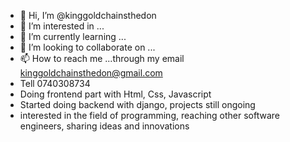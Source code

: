 - 👋 Hi, I’m @kinggoldchainsthedon
- 👀 I’m interested in ...
- 🌱 I’m currently learning ...
- 💞️ I’m looking to collaborate on ...
- 📫 How to reach me ...through my email kinggoldchainsthedon@gmail.com
- Tell 0740308734
- Doing frontend part with Html, Css, Javascript
- Started doing backend with django, projects still ongoing
- interested in the field of programming, reaching other software engineers, sharing ideas and innovations

<!---
kinggoldchainsthedon/kinggoldchainsthedon is a ✨ special ✨ repository because its `README.md` (this file) appears on your GitHub profile.
You can click the Preview link to take a look at your changes.
--->
